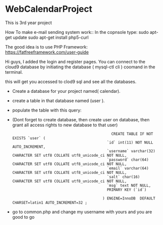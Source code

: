 # WebCalendarProject
This is 3rd year project


How To make e-mail sending system work::
 In the copnsole type: sudo apt-get update
                       sudo apt-get install php5-curl



The good idea is to use PHP Framework:
https://fatfreeframework.com/user-guide


 Hi guys, I added the login and register pages. You can connect
 to the cloud9 database by initiating the database ( mysql-ctl cli )
 coomand in the terminal.
 
 this will get you accessed to clod9 sql and see all the databases. 
 
 * Create a database for your project named( calendar).
 
 * create a table in that database named (user ).
 
 * populate the table with this query:
 * (Dont forget to create database, then create user on database, then grant all access rights to new database to that user)
 
                                                    CREATE TABLE IF NOT EXISTS `user` (
                                                  `id` int(11) NOT NULL AUTO_INCREMENT,
                                                  `username` varchar(32) CHARACTER SET utf8 COLLATE utf8_unicode_ci NOT NULL,
                                                  `password` char(64) CHARACTER SET utf8 COLLATE utf8_unicode_ci NOT NULL,
                                                  `email` varchar(64) CHARACTER SET utf8 COLLATE utf8_unicode_ci NOT NULL,
                                                  `salt` char(16) CHARACTER SET utf8 COLLATE utf8_unicode_ci NOT NULL,
                                                  `msg` text NOT NULL,
                                                  PRIMARY KEY (`id`)
                                                
                                                ) ENGINE=InnoDB  DEFAULT CHARSET=latin1 AUTO_INCREMENT=32 ;


* go to common.php and change my username with yours and you are good to go
 
 
 
